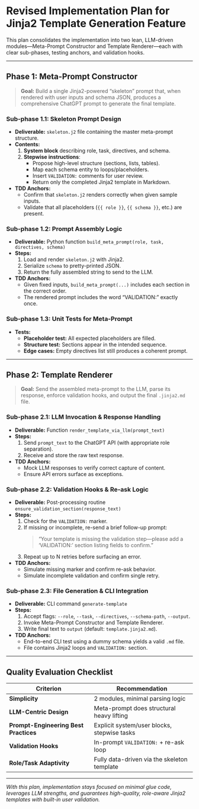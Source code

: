 # Revised Implementation Plan for Jinja2 Template Generation Feature

This plan consolidates the implementation into two lean, LLM-driven modules—Meta-Prompt Constructor and Template Renderer—each with clear sub-phases, testing anchors, and validation hooks.

---

## Phase 1: Meta-Prompt Constructor

> **Goal:** Build a single Jinja2-powered “skeleton” prompt that, when rendered with user inputs and schema JSON, produces a comprehensive ChatGPT prompt to generate the final template.

### Sub-phase 1.1: Skeleton Prompt Design  
- **Deliverable:** `skeleton.j2` file containing the master meta-prompt structure.  
- **Contents:**  
  1. **System block** describing role, task, directives, and schema.  
  2. **Stepwise instructions**:  
     - Propose high-level structure (sections, lists, tables).  
     - Map each schema entity to loops/placeholders.  
     - Insert `VALIDATION:` comments for user review.  
     - Return only the completed Jinja2 template in Markdown.  
- **TDD Anchors:**  
  - Confirm that `skeleton.j2` renders correctly when given sample inputs.  
  - Validate that all placeholders (`{{ role }}`, `{{ schema }}`, etc.) are present.

### Sub-phase 1.2: Prompt Assembly Logic  
- **Deliverable:** Python function `build_meta_prompt(role, task, directives, schema)`  
- **Steps:**  
  1. Load and render `skeleton.j2` with Jinja2.  
  2. Serialize `schema` to pretty-printed JSON.  
  3. Return the fully assembled string to send to the LLM.  
- **TDD Anchors:**  
  - Given fixed inputs, `build_meta_prompt(...)` includes each section in the correct order.  
  - The rendered prompt includes the word “VALIDATION:” exactly once.

### Sub-phase 1.3: Unit Tests for Meta-Prompt  
- **Tests:**  
  - **Placeholder test:** All expected placeholders are filled.  
  - **Structure test:** Sections appear in the intended sequence.  
  - **Edge cases:** Empty directives list still produces a coherent prompt.

---

## Phase 2: Template Renderer

> **Goal:** Send the assembled meta-prompt to the LLM, parse its response, enforce validation hooks, and output the final `.jinja2.md` file.

### Sub-phase 2.1: LLM Invocation & Response Handling  
- **Deliverable:** Function `render_template_via_llm(prompt_text)`  
- **Steps:**  
  1. Send `prompt_text` to the ChatGPT API (with appropriate role separation).  
  2. Receive and store the raw text response.  
- **TDD Anchors:**  
  - Mock LLM responses to verify correct capture of content.  
  - Ensure API errors surface as exceptions.

### Sub-phase 2.2: Validation Hooks & Re-ask Logic  
- **Deliverable:** Post-processing routine `ensure_validation_section(response_text)`  
- **Steps:**  
  1. Check for the `VALIDATION:` marker.  
  2. If missing or incomplete, re-send a brief follow-up prompt:  
     > “Your template is missing the validation step—please add a ‘VALIDATION:’ section listing fields to confirm.”  
  3. Repeat up to N retries before surfacing an error.  
- **TDD Anchors:**  
  - Simulate missing marker and confirm re-ask behavior.  
  - Simulate incomplete validation and confirm single retry.

### Sub-phase 2.3: File Generation & CLI Integration  
- **Deliverable:** CLI command `generate-template`  
- **Steps:**  
  1. Accept flags: `--role`, `--task`, `--directives`, `--schema-path`, `--output`.  
  2. Invoke Meta-Prompt Constructor and Template Renderer.  
  3. Write final text to `output` (default: `template.jinja2.md`).  
- **TDD Anchors:**  
  - End-to-end CLI test using a dummy schema yields a valid `.md` file.  
  - File contains Jinja2 loops and `VALIDATION:` section.

---

## Quality Evaluation Checklist

| Criterion                          | Recommendation                              |
| ---------------------------------- | ------------------------------------------- |
| **Simplicity**                     | 2 modules, minimal parsing logic            |
| **LLM-Centric Design**             | Meta-prompt does structural heavy lifting   |
| **Prompt-Engineering Best Practices** | Explicit system/user blocks, stepwise tasks |
| **Validation Hooks**               | In-prompt `VALIDATION:` + re-ask loop       |
| **Role/Task Adaptivity**           | Fully data-driven via the skeleton template |

---

*With this plan, implementation stays focused on minimal glue code, leverages LLM strengths, and guarantees high-quality, role-aware Jinja2 templates with built-in user validation.*
